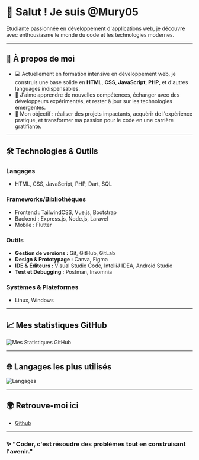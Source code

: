 # 👋 Salut ! Je suis @Mury05

Étudiante passionnée en développement d'applications web, je découvre avec enthousiasme le monde du code et les technologies modernes.

---

## 🔭 À propos de moi
- 💻 Actuellement en formation intensive en développement web, je construis une base solide en **HTML**, **CSS**, **JavaScript**, **PHP**, et d'autres languages indispensables.
- 🌱 J'aime apprendre de nouvelles compétences, échanger avec des développeurs expérimentés, et rester à jour sur les technologies émergentes.
- 🎯 Mon objectif : réaliser des projets impactants, acquérir de l'expérience pratique, et transformer ma passion pour le code en une carrière gratifiante.

---

## 🛠️ Technologies & Outils
### **Langages**
- HTML, CSS, JavaScript, PHP, Dart, SQL  

### **Frameworks/Bibliothèques**
- Frontend : TailwindCSS, Vue.js, Bootstrap  
- Backend : Express.js, Node.js, Laravel  
- Mobile : Flutter  

### **Outils**
- **Gestion de versions :** Git, GitHub, GitLab  
- **Design & Prototypage :** Canva, Figma
- **IDE & Éditeurs :** Visual Studio Code, IntelliJ IDEA, Android Studio
- **Test et Debugging :** Postman, Insomnia 

### **Systèmes & Plateformes**
- Linux, Windows

---

## 📈 Mes statistiques GitHub  
![Mes Statistiques GitHub](https://github-readme-stats.vercel.app/api?username=Mury05&show_icons=true&theme=radical)

---

## 🌐 Langages les plus utilisés  
![Langages](https://github-readme-stats.vercel.app/api/top-langs/?username=Mury05&hide_progress=false)

---

## 🌍 Retrouve-moi ici  
<!--- 🌟 [LinkedIn](https://www.linkedin.com/in/aures-assogba-zehe)-->
- [Github](https://github.com/Murielle05)  

---

### ✨ "Coder, c'est résoudre des problèmes tout en construisant l'avenir."
